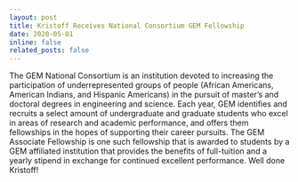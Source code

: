 ```yaml
---
layout: post
title: Kristoff Receives National Consortium GEM Fellowship
date: 2020-05-01
inline: false
related_posts: false
---
```


The GEM National Consortium is an institution devoted to increasing the participation of underrepresented groups of people (African Americans, American Indians, and Hispanic Americans) in the pursuit of master’s and doctoral degrees in engineering and science. Each year, GEM identifies and recruits a select amount of undergraduate and graduate students who excel in areas of research and academic performance, and offers them fellowships in the hopes of supporting their career pursuits. The GEM Associate Fellowship is one such fellowship that is awarded to students by a GEM affiliated institution that provides the benefits of full-tuition and a yearly stipend in exchange for continued excellent performance. Well done Kristoff!
